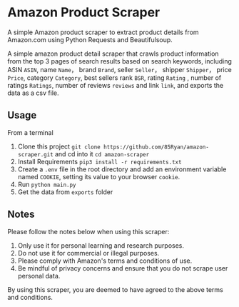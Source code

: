 # Amazon Product Scraper

A simple Amazon product scraper to extract product details from Amazon.com using Python Requests and Beautifulsoup.

A simple amazon product detail scraper that crawls product information from the top 3 pages of search results based on search keywords, including ASIN `ASIN`, name `Name`， brand `Brand`, seller `Seller`， shipper `Shipper`， price `Price`, category `Category`, best sellers rank `BSR`, rating `Rating` , number of ratings `Ratings`, number of reviews `reviews` and link `link`, and exports the data as a csv file.

## Usage

From a terminal 

1. Clone this project  `git clone https://github.com/85Ryan/amazon-scraper.git` and cd into it `cd amazon-scraper`
2. Install Requirements `pip3 install -r requirements.txt`
3. Create a `.env` file in the root directory and add an environment variable named `COOKIE`, setting its value to your browser `cookie`.
4. Run `python main.py`
5. Get the data from `exports` folder

## Notes

Please follow the notes below when using this scraper:

1. Only use it for personal learning and research purposes.
2. Do not use it for commercial or illegal purposes.
3. Please comply with Amazon's terms and conditions of use.
4. Be mindful of privacy concerns and ensure that you do not scrape user personal data.

By using this scraper, you are deemed to have agreed to the above terms and conditions.